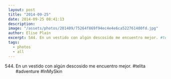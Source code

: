 ```yaml
---
layout: post
title: "2014-09-25"
date: 2014-09-25 08:41:13
description: 
image: "/assets/photos/201409/75264f869f94ec4e4e6ca522761400fd.jpg"
author: Elise Plain
excerpt: 544. En un vestido con algún descosido me encuentro mejor. #telita #adventure #InMySkin
tags: 
  - photos
  - all
---
```


544. En un vestido con algún descosido me encuentro mejor. #telita #adventure #InMySkin
<p></p>
